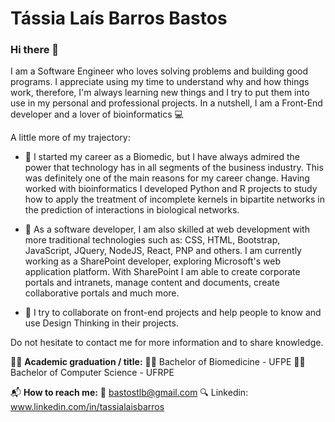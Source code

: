 # Tássia Laís Barros Bastos

### Hi there 👋
I am a Software Engineer who loves solving problems and building good programs. I appreciate using my time to understand why and how things work, therefore, I'm always learning new things and I try to put them into use in my personal and professional projects. In a nutshell, I am a Front-End developer and a lover of bioinformatics :computer:

A little more of my trajectory:

- 🌱 I started my career as a Biomedic, but I have always admired the power that technology has in all segments of the business industry. This was definitely one of the main reasons for my career change. Having worked with bioinformatics I developed Python and R projects to study how to apply the treatment of incomplete kernels in bipartite networks in the prediction of interactions in biological networks.

- 🌱 As a software developer, I am also skilled at web development with more traditional technologies such as: CSS, HTML, Bootstrap, JavaScript, JQuery, NodeJS, React, PNP and others. I am currently working as a SharePoint developer, exploring Microsoft's web application platform. With SharePoint I am able to create corporate portals and intranets, manage content and documents, create collaborative portals and much more.

- :high_brightness: I try to collaborate on front-end projects and help people to know and use Design Thinking in their projects.

Do not hesitate to contact me for more information and to share knowledge.

👩‍🎓 **Academic graduation / title:**
      👩‍💻 Bachelor of Biomedicine - UFPE
      👩‍🔬 Bachelor of Computer Science - UFRPE

📬 **How to reach me:**
    :e-mail: bastostlb@gmail.com
    :mag: Linkedin: www.linkedin.com/in/tassialaisbarros

